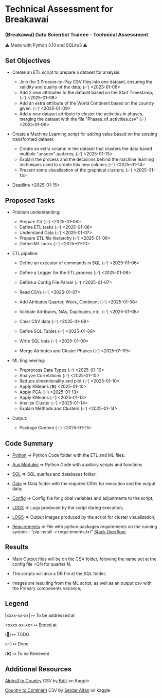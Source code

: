 # Technical Assessment for Breakawai
### (Breakawai) Data Scientist Trainee - Technical Assessment
⚠ Made with Python 3.10 and SQLite3 ⚠


## Set Objectives
- Create an ETL script to prepare a dataset for analysis:
  - Join the 3 Procure-to-Pay CSV files into one dataset, ensuring the validity and quality of the data; (✅) \<2025-01-08\>
  - Add 2 new attributes to the dataset based on the Start Timestamp; (✅) \<2025-01-08\>
  - Add an extra attribute of the World Continent based on the country given. (✅) \<2025-01-09\>
  - Add a new dataset attribute to cluster the activities in phases, merging the dataset with the file "Phases_of_activities.csv" (✅) \<2025-01-09\>

- Create a Machine Learning script for adding value based on the existing transformed dataset:
  - Create an extra column in the dataset that clusters the data based multiple "unseen" patterns; (✅) \<2025-01-13\>
  - Explain the process and the decisions behind the machine learning techniques used to create this new column; (✅) \<2025-01-14\>
  - Present some visualization of the graphical clusters; (✅) \<2025-01-13\>

- Deadline \<2025-01-15\>

## Proposed Tasks
- Problem understanding:
  - Prepare Git (✅) \<2025-01-06\>
  - Define ETL tasks (✅) \<2025-01-08\>
  - Understand Data (✅) \<2025-01-07\>
  - Prepare ETL file hierarchy (✅) \<2025-01-06\>
  - Define ML tasks (✅) \<2025-01-10\>


- ETL pipeline:
  - Define an executor of commands in SQL (✅) \<2025-01-06\>
  - Define a Logger for the ETL process (✅) \<2025-01-06\>
  - Define a Config File Parser (✅) \<2025-01-07\>
  - Read CSVs (✅) \<2025-01-07\>
  
  - Add Atributes Quarter, Week, Continent (✅) \<2025-01-08\>
  - Validate Attributes, NAs, Duplicates, etc. (✅) \<2025-01-08\>
  
  - Clear CSV data (✅) \<2025-01-09\>
  - Define SQL Tables (✅) \<2025-01-09\>
  - Write SQL data (✅) \<2025-01-09\>
  - Merge Atributes and Cluster Phases (✅) \<2025-01-09\>


- ML Engineering:
  - Preprocess Data Types (✅) \<2025-01-10\>
  - Analyze Correlations (✅) \<2025-01-10\>
  - Reduce dimentionality and plot (✅) \<2025-01-10\>
  - Apply KMeans (❌) \<2025-01-10\>
  - Apply PCA (✅) \<2025-01-13\>
  - Apply KMeans (✅) \<2025-01-13\>
  - Analize Cluster (✅) \<2025-01-14\>
  - Explain Methods and Clusters (✅) \<2025-01-14\>

- Output:
  - Package Content (✅) \<2025-01-15\>

## Code Summary
- [Python](/02_Python) ⇒ Python Code folder with the ETL and ML files:

- [Aux Modules](/02_Python/auxiliary_modules) ⇒ Python Code with auxiliary scripts and functions

- [SQL](/03_SQL) ⇒ SQL queries and databases folder:

- [Data](/01_CSV) ⇒ Data folder with the required CSVs for execution and the output data;

- [Config](config.cfg) ⇒ Config file for global variables and adjustments to the script;

- [LOGS](/04_LOGS) ⇒ Logs produced by the script during execution;

- [LOGS](/05_IMAGES) ⇒ Output images produced by the script for cluster visualization;

- [Requirements](requirements.txt) ⇒ File with python packages requirements on the running system - "pip install -r requirements.txt" [Stack Overflow](https://stackoverflow.com/questions/7225900/how-can-i-install-packages-using-pip-according-to-the-requirements-txt-file-from);


## Results

- Main Output files will be on the CSV folder, folowing the name set at the config file +QN for quarter N;

- The scripts will also a DB file at the SQL folder;

- Images are resulting from the ML script, as well as an output csv with the Primary components variance;


## Legend
|xxxx-xx-xx| ↦ To be addressed at

\<xxxx-xx-xx\> ↦ Ended at

(🚩) ↦ TODO

(✅) ↦ Done

(❌) ↦ To be Reviewed




## Additional Resources

[Alpha3 to Country](https://www.kaggle.com/datasets/wbdill/country-codes-iso-3166) CSV by [Bdill](https://www.kaggle.com/wbdill) on Kaggle

[Country to Continent](https://www.kaggle.com/datasets/hserdaraltan/countries-by-continent) CSV by [Serdar Altan](https://www.kaggle.com/hserdaraltan) on kaggle
